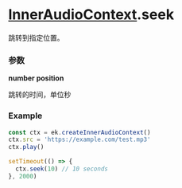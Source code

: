 # [InnerAudioContext](./../InnerAudioContext).seek

跳转到指定位置。

### 参数

**number position**

跳转的时间，单位秒

### Example

```ts
const ctx = ek.createInnerAudioContext()
ctx.src = 'https://example.com/test.mp3'
ctx.play()

setTimeout(() => {
  ctx.seek(10) // 10 seconds
}, 2000)
```
